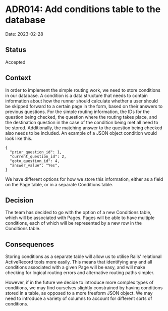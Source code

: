 # ADR014: Add conditions table to the database

Date: 2023-02-28

## Status

Accepted

## Context

In order to implement the simple routing work, we need to store conditions in our database. A condition is a data structure that needs to contain information about how the runner should calculate whether a user should be skipped forward to a certain page in the form, based on their answers to previous questions. For the simple routing information, the IDs for the question being checked, the question where the routing takes place, and the destination question in the case of the condition being met all need to be stored. Additionally, the matching answer to the question being checked also needs to be included. An example of a JSON object condition would look like this.

```
{
  "prior_question_id": 1,
  "current_question_id": 2,
  "goto_question_id": 4,
  "answer_value": "Yes",
}
```

We have different options for how we store this information, either as a field on the Page table, or in a separate Conditions table. 

## Decision

The team has decided to go with the option of a new Conditions table, which will be associated with Pages. Pages will be able to have multiple conditions, each of which will be represented by a new row in the Conditions table. 

## Consequences

Storing conditions as a separate table will allow us to utilise Rails' relational ActiveRecord tools more easily. This means that identifying any and all conditions associated with a given Page will be easy, and will make checking for logical routing errors and alternative routing paths simpler. 

However, if in the future we decide to introduce more complex types of conditions, we may find ourselves slightly constrained by having conditions stored in a table, as opposed to a more freeform JSON object. We may need to introduce a variety of columns to account for different sorts of conditions. 

